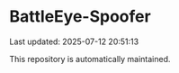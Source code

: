 # BattleEye-Spoofer

Last updated: 2025-07-12 20:51:13

This repository is automatically maintained.

